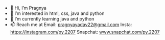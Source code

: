 - 👋 Hi, I’m Pragnya
- 👀 I’m interested in html, css, java and python
- 🌱 I’m currently learning java and python
- 📫 Reach me at 
Email: pragnyayadav22@gmail.com
Insta: https://instagram.com/py.2207
Snapchat: www.snapchat.com/py.2207

<!---
Pragnyayadav/Pragnyayadav is a ✨ special ✨ repository because its `README.md` (this file) appears on your GitHub profile.
You can click the Preview link to take a look at your changes.
--->
